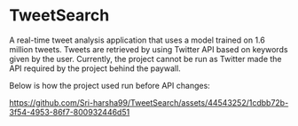 # TweetSearch

A real-time tweet analysis application that uses a model trained on 1.6 million tweets. Tweets are retrieved by using Twitter API based on keywords given by the user. Currently, the project cannot be run as Twitter made the API required by the project behind the paywall. 

Below is how the project used run before API changes:

https://github.com/Sri-harsha99/TweetSearch/assets/44543252/1cdbb72b-3f54-4953-86f7-800932446d51


